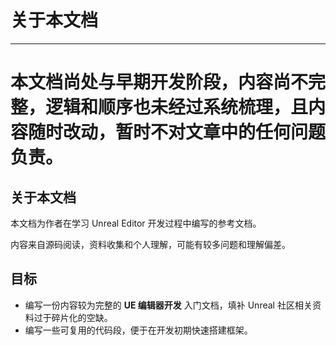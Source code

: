 # 关于本文档

---

# 本文档尚处与早期开发阶段，内容尚不完整，逻辑和顺序也未经过系统梳理，且内容随时改动，暂时不对文章中的任何问题负责。

## 关于本文档

本文档为作者在学习 Unreal Editor 开发过程中编写的参考文档。

内容来自源码阅读，资料收集和个人理解，可能有较多问题和理解偏差。

## 目标

- 编写一份内容较为完整的 **UE 编辑器开发** 入门文档，填补 Unreal 社区相关资料过于碎片化的空缺。
- 编写一些可复用的代码段，便于在开发初期快速搭建框架。
